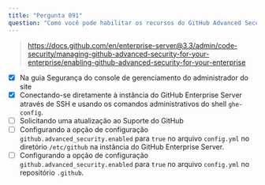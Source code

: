 ```yaml
---
title: "Pergunta 091"
question: "Como você pode habilitar os recursos do GitHub Advanced Security no GitHub Enterprise Server? (Escolha duas.)"
---
```


> https://docs.github.com/en/enterprise-server@3.3/admin/code-security/managing-github-advanced-security-for-your-enterprise/enabling-github-advanced-security-for-your-enterprise
- [x] Na guia Segurança do console de gerenciamento do administrador do site
- [x] Conectando-se diretamente à instância do GitHub Enterprise Server através de SSH e usando os comandos administrativos do shell `ghe-config`.
- [ ] Solicitando uma atualização ao Suporte do GitHub
- [ ] Configurando a opção de configuração `github.advanced_security.enabled` para `true` no arquivo `config.yml` no diretório `/etc/github` na instância do GitHub Enterprise Server.
- [ ] Configurando a opção de configuração `github.advanced_security.enabled` para `true` no arquivo `config.yml` no repositório `.github`.
